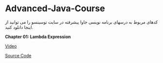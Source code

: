 # Advanced-Java-Course

کدهای مربوط به درسهای برنامه نویسی جاوا پیشرفته در سایت توسینسو را می توانید از اینجا دانلود کنید.

<b>Chapter 01: Lambda Expression</b>

[Video](https://programming.tosinso.com/fa/videos/7847)

[Source Code](https://github.com/MehdiAdeliFar/Advanced-Java-Course/tree/master/01%20Lambda%20Expressions)
